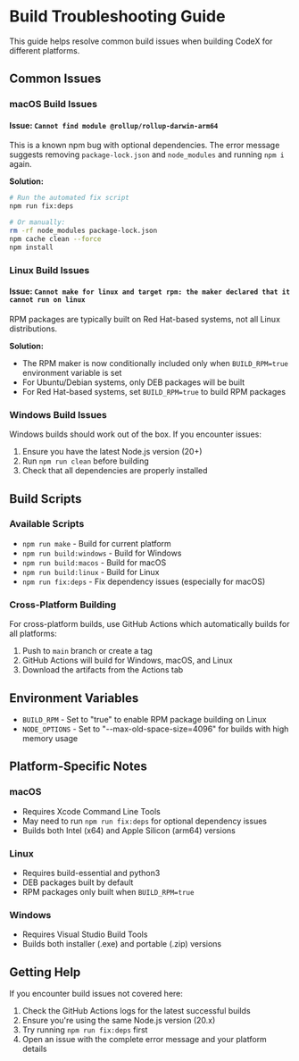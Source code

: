 # Build Troubleshooting Guide

This guide helps resolve common build issues when building CodeX for different platforms.

## Common Issues

### macOS Build Issues

#### Issue: `Cannot find module @rollup/rollup-darwin-arm64`

This is a known npm bug with optional dependencies. The error message suggests removing `package-lock.json` and `node_modules` and running `npm i` again.

**Solution:**

```bash
# Run the automated fix script
npm run fix:deps

# Or manually:
rm -rf node_modules package-lock.json
npm cache clean --force
npm install
```

### Linux Build Issues

#### Issue: `Cannot make for linux and target rpm: the maker declared that it cannot run on linux`

RPM packages are typically built on Red Hat-based systems, not all Linux distributions.

**Solution:**

- The RPM maker is now conditionally included only when `BUILD_RPM=true` environment variable is set
- For Ubuntu/Debian systems, only DEB packages will be built
- For Red Hat-based systems, set `BUILD_RPM=true` to build RPM packages

### Windows Build Issues

Windows builds should work out of the box. If you encounter issues:

1. Ensure you have the latest Node.js version (20+)
2. Run `npm run clean` before building
3. Check that all dependencies are properly installed

## Build Scripts

### Available Scripts

- `npm run make` - Build for current platform
- `npm run build:windows` - Build for Windows
- `npm run build:macos` - Build for macOS
- `npm run build:linux` - Build for Linux
- `npm run fix:deps` - Fix dependency issues (especially for macOS)

### Cross-Platform Building

For cross-platform builds, use GitHub Actions which automatically builds for all platforms:

1. Push to `main` branch or create a tag
2. GitHub Actions will build for Windows, macOS, and Linux
3. Download the artifacts from the Actions tab

## Environment Variables

- `BUILD_RPM` - Set to "true" to enable RPM package building on Linux
- `NODE_OPTIONS` - Set to "--max-old-space-size=4096" for builds with high memory usage

## Platform-Specific Notes

### macOS

- Requires Xcode Command Line Tools
- May need to run `npm run fix:deps` for optional dependency issues
- Builds both Intel (x64) and Apple Silicon (arm64) versions

### Linux

- Requires build-essential and python3
- DEB packages built by default
- RPM packages only built when `BUILD_RPM=true`

### Windows

- Requires Visual Studio Build Tools
- Builds both installer (.exe) and portable (.zip) versions

## Getting Help

If you encounter build issues not covered here:

1. Check the GitHub Actions logs for the latest successful builds
2. Ensure you're using the same Node.js version (20.x)
3. Try running `npm run fix:deps` first
4. Open an issue with the complete error message and your platform details
